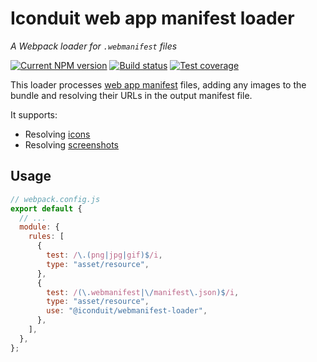 # Iconduit web app manifest loader

_A Webpack loader for `.webmanifest` files_

[![Current NPM version][badge-npm-version-image]][badge-npm-version-link]
[![Build status][badge-build-image]][badge-build-link]
[![Test coverage][badge-coverage-image]][badge-coverage-link]

[badge-build-image]:
  https://img.shields.io/github/actions/workflow/status/iconduit/webmanifest-loader/ci-library.yml?branch=main&style=for-the-badge
[badge-build-link]:
  https://github.com/iconduit/webmanifest-loader/actions/workflows/ci-library.yml
[badge-coverage-image]:
  https://img.shields.io/codecov/c/gh/iconduit/webmanifest-loader?style=for-the-badge
[badge-coverage-link]: https://codecov.io/gh/iconduit/webmanifest-loader
[badge-npm-version-image]:
  https://img.shields.io/npm/v/%40iconduit%2Fwebmanifest-loader?label=%40iconduit%2Fwebmanifest-loader&logo=npm&style=for-the-badge
[badge-npm-version-link]: https://npmjs.com/package/@iconduit/webmanifest-loader

This loader processes [web app manifest] files, adding any images to the bundle
and resolving their URLs in the output manifest file.

[web app manifest]: https://developer.mozilla.org/docs/Web/Manifest

It supports:

- Resolving [icons]
- Resolving [screenshots]

[icons]: https://www.w3.org/TR/appmanifest/#icons-member
[screenshots]: https://www.w3.org/TR/manifest-app-info/#screenshots-member

## Usage

```js
// webpack.config.js
export default {
  // ...
  module: {
    rules: [
      {
        test: /\.(png|jpg|gif)$/i,
        type: "asset/resource",
      },
      {
        test: /(\.webmanifest|\/manifest\.json)$/i,
        type: "asset/resource",
        use: "@iconduit/webmanifest-loader",
      },
    ],
  },
};
```
